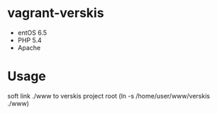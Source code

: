 vagrant-verskis
===============

* entOS 6.5
* PHP 5.4
* Apache

Usage
===

soft link ./www to verskis project root (ln -s /home/user/www/verskis ./www)
